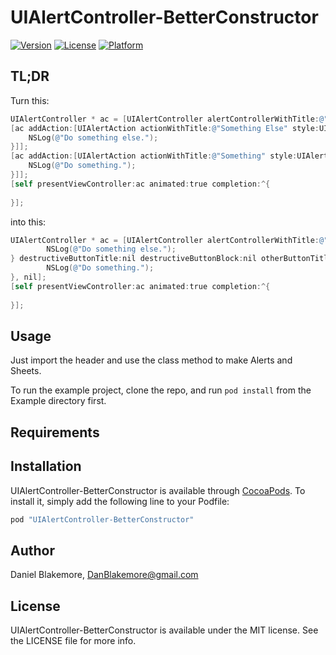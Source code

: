 # UIAlertController-BetterConstructor

[![Version](https://img.shields.io/cocoapods/v/UIAlertController-BetterConstructor.svg?style=flat)](http://cocoapods.org/pods/UIAlertController-BetterConstructor)
[![License](https://img.shields.io/cocoapods/l/UIAlertController-BetterConstructor.svg?style=flat)](http://cocoapods.org/pods/UIAlertController-BetterConstructor)
[![Platform](https://img.shields.io/cocoapods/p/UIAlertController-BetterConstructor.svg?style=flat)](http://cocoapods.org/pods/UIAlertController-BetterConstructor)

## TL;DR
Turn this:

```objective-c
UIAlertController * ac = [UIAlertController alertControllerWithTitle:@"Not Nice" message:@"So many declarations and lines of code. Why do I have to remember all these types?" preferredStyle:UIAlertControllerStyleAlert];
[ac addAction:[UIAlertAction actionWithTitle:@"Something Else" style:UIAlertActionStyleCancel handler:^(UIAlertAction *action) {
    NSLog(@"Do something else.");
}]];
[ac addAction:[UIAlertAction actionWithTitle:@"Something" style:UIAlertActionStyleDefault handler:^(UIAlertAction *action) {
    NSLog(@"Do something.");
}]];
[self presentViewController:ac animated:true completion:^{
    
}];
```

into this:

```objective-c
UIAlertController * ac = [UIAlertController alertControllerWithTitle:@"Easy" message:@"One method. That's all." style:UIAlertControllerStyleAlert cancelButtonTitle:@"Something Else" cancelButtonBlock:^(UIAlertAction *action) {
        NSLog(@"Do something else.");
} destructiveButtonTitle:nil destructiveButtonBlock:nil otherButtonTitlesAndBlocks:@"Something", ^(UIAlertAction *action) {
        NSLog(@"Do something.");
}, nil];
[self presentViewController:ac animated:true completion:^{
    
}];
```

## Usage

Just import the header and use the class method to make Alerts and Sheets.

To run the example project, clone the repo, and run `pod install` from the Example directory first.

## Requirements

## Installation

UIAlertController-BetterConstructor is available through [CocoaPods](http://cocoapods.org). To install
it, simply add the following line to your Podfile:

```ruby
pod "UIAlertController-BetterConstructor"
```

## Author

Daniel Blakemore, DanBlakemore@gmail.com

## License

UIAlertController-BetterConstructor is available under the MIT license. See the LICENSE file for more info.
